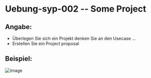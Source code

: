 # Uebung-syp-002  --  Some Project

## Angabe:
  - Überlegen Sie sich ein Projekt
    denken Sie an den Usecase
    ...
  - Erstellen Sie ein Project proposal

## Beispiel:

![image](https://github.com/IxI-Enki/Uebung-syp-002/assets/138018029/8c25ad26-6065-49b1-a1c6-14522fc14651)

